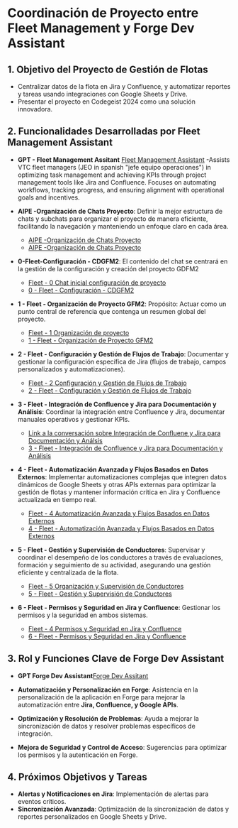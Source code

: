 # Coordinación de Proyecto entre Fleet Management y Forge Dev Assistant

## 1. Objetivo del Proyecto de Gestión de Flotas
- Centralizar datos de la flota en Jira y Confluence, y automatizar reportes y tareas usando integraciones con Google Sheets y Drive.
- Presentar el proyecto en Codegeist 2024 como una solución innovadora.

## 2. Funcionalidades Desarrolladas por Fleet Management Assistant
- **GPT - Fleet Management Assitant** [Fleet Management Assistant](https://chatgpt.com/g/g-EygY6jwAk-fleet-management-assistant)
  -Assists VTC fleet managers (JEO in spanish "jefe equipo operaciones") in optimizing task management and achieving KPIs through project management tools like Jira and Confluence. Focuses on automating workflows, tracking progress, and ensuring alignment with operational goals and incentives.

- **AIPE -Organización de Chats Proyecto**: Definir la mejor estructura de chats y subchats para organizar el proyecto de manera eficiente, facilitando la navegación y manteniendo un enfoque claro en cada área.
  - [AIPE -Organización de Chats Proyecto](https://chatgpt.com/g/g-cRDScKSAX-ai-prompts-engineer/c/66fcb31e-8394-800f-9403-51ac3c7d6dc7)
  - [AIPE -Organización de Chats Proyecto](https://fjgonzalez25691-1726727264848.atlassian.net/wiki/x/KQVO)

- **0-Fleet-Configuración - CDGFM2**: El contenido del chat se centrará en la gestión de la configuración y creación del proyecto GDFM2
  - [ Fleet - 0 Chat inicial configuración de proyecto](https://chatgpt.com/g/g-EygY6jwAk-fleet-management-assistant/c/66f073ec-d1a4-800f-85ae-e5c38054e012)
  - [0 - Fleet - Configuración - CDGFM2](https://fjgonzalez25691-1726727264848.atlassian.net/wiki/x/C4BL)

- **1 - Fleet - Organización de Proyecto GFM2**: Propósito: Actuar como un punto central de referencia que contenga un resumen global del proyecto.
  - [Fleet - 1 Organización de proyecto](https://chatgpt.com/g/g-EygY6jwAk-fleet-management-assistant/c/67018642-9954-800f-b03c-5461290a73a4)
  - [1 - Fleet - Organización de Proyecto GFM2](https://fjgonzalez25691-1726727264848.atlassian.net/wiki/x/mABO)
  
- **2 - Fleet -  Configuración y Gestión de Flujos de Trabajo**: Documentar y gestionar la configuración específica de Jira (flujos de trabajo, campos personalizados y automatizaciones).
  - [Fleet - 2 Configuración y Gestión de Flujos de Trabajo](https://chatgpt.com/g/g-EygY6jwAk-fleet-management-assistant/c/66fcde16-206c-800f-b7f8-570450847dc9)
  - [2 - Fleet -  Configuración y Gestión de Flujos de Trabajo](https://fjgonzalez25691-1726727264848.atlassian.net/wiki/x/jwJO)
  
- **3 - Fleet - Integración de Confluence y Jira para Documentación y Análisis**:  Coordinar la integración entre Confluence y Jira, documentar manuales operativos y gestionar KPIs.
  - [Link a la conversación sobre Integración de Confluene y Jira para Documentación y Análsis](#)
  - [3 - Fleet - Integración de Confluence y Jira para Documentación y Análisis](https://fjgonzalez25691-1726727264848.atlassian.net/wiki/x/JwZO)

- **4 - Fleet - Automatización Avanzada y Flujos Basados en Datos Externos**: Implementar automatizaciones complejas que integren datos dinámicos de Google Sheets y otras APIs externas para optimizar la gestión de flotas y mantener información crítica en Jira y Confluence actualizada en tiempo real.
  - [Fleet - 4 Automatización Avanzada y Flujos Basados en Datos Externos](https://chatgpt.com/g/g-EygY6jwAk-fleet-management-assistant/c/6702411c-9ec0-800f-ad30-9d3507898cdd)
  - [4 - Fleet - Automatización Avanzada y Flujos Basados en Datos Externos](https://fjgonzalez25691-1726727264848.atlassian.net/wiki/x/8QRO)

- **5 - Fleet - Gestión y Supervisión de Conductores**: Supervisar y coordinar el desempeño de los conductores a través de evaluaciones, formación y seguimiento de su actividad, asegurando una gestión eficiente y centralizada de la flota.
  - [Fleet - 5 Organización y Supervisión de Conductores](https://chatgpt.com/g/g-EygY6jwAk-fleet-management-assistant/c/670244ea-ecb0-800f-83d5-11bc3e48eb40)
  - [5 - Fleet - Gestión y Supervisión de Conductores](https://fjgonzalez25691-1726727264848.atlassian.net/wiki/x/kAhO)

- **6 - Fleet - Permisos y Seguridad en Jira y Confluence**: Gestionar los permisos y la seguridad en ambos sistemas.
  - [Fleet - 4 Permisos y Seguridad en Jira y Confluence](#)
  - [6 - Fleet - Permisos y Seguridad en Jira y Confluence](https://fjgonzalez25691-1726727264848.atlassian.net/wiki/x/DQNO)


## 3. Rol y Funciones Clave de Forge Dev Assistant

- **GPT Forge Dev Assistant**[Forge Dev Assitant](https://chatgpt.com/g/g-eWKbE7Fvz-forge-dev-assistant)

- **Automatización y Personalización en Forge**: Asistencia en la personalización de la aplicación en Forge para mejorar la automatización entre **Jira, Confluence, y Google APIs**.
- **Optimización y Resolución de Problemas**: Ayuda a mejorar la sincronización de datos y resolver problemas específicos de integración.
- **Mejora de Seguridad y Control de Acceso**: Sugerencias para optimizar los permisos y la autenticación en Forge.

## 4. Próximos Objetivos y Tareas
- **Alertas y Notificaciones en Jira**: Implementación de alertas para eventos críticos.
- **Sincronización Avanzada**: Optimización de la sincronización de datos y reportes personalizados en Google Sheets y Drive.



